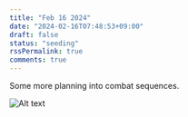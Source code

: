 ```yaml
---
title: "Feb 16 2024"
date: "2024-02-16T07:48:53+09:00"
draft: false
status: "seeding"
rssPermalink: true
comments: true
---
```


Some more planning into combat sequences.

![Alt text](/images/Xnapper-2024-02-16-07.49.55.png)